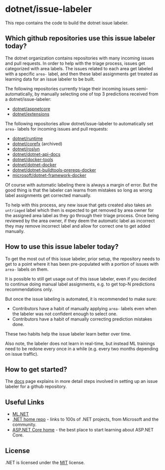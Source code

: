 # dotnet/issue-labeler

This repo contains the code to build the dotnet issue labeler.

## Which github repositories use this issue labeler today?

The dotnet organization contains repositories with many incoming issues and pull requests. In order to help with the triage process, issues get categorized with area labels. The issues related to each area get labeled with a specific `area-` label, and then these label assignments get treated as learning data for an issue labeler to be built. 

The following repositories currently triage their incoming issues semi-automatically, by manually selecting one of top 3 predictions received from a dotnet/issue-labeler:

* [dotnet/aspnetcore](https://github.com/dotnet/aspnetcore)
* [dotnet/extensions](https://github.com/dotnet/extensions)

The following repositories allow dotnet/issue-labeler to automatically set `area-` labels for incoming issues and pull requests:

* [dotnet/runtime](https://github.com/dotnet/runtime)
* [dotnet/corefx](https://github.com/dotnet/corefx) (archived)
* [dotnet/roslyn](https://github.com/dotnet/roslyn)
* [dotnet/dotnet-api-docs](https://github.com/dotnet/dotnet-api-docs)
* [dotnet/docker-tools](https://github.com/dotnet/docker-tools)
* [dotnet/dotnet-docker](https://github.com/dotnet/dotnet-docker)
* [dotnet/dotnet-buildtools-prereqs-docker](https://github.com/dotnet/dotnet-buildtools-prereqs-docker)
* [microsoft/dotnet-framework-docker](https://github.com/microsoft/dotnet-framework-docker)

Of course with automatic labeling there is always a margin of error. But the good thing is that the labeler can learns from mistakes so long as wrong label assignments get corrected manually.

To help with this process, any new issue that gets created also takes an `untriaged` label which then is expected to get removed by area owner for the assigned area label as they go through their triage process. Once being reviewed by the area owner, if they deem the automatic label as incorrect they may remove incorrect label and allow for correct one to get added manually.

## How to use this issue labeler today?

To get the most out of this issue labeler, prior setup, the repository needs to get to a point where it has been pre-populated with a portion of issues with `area-` labels on them. 

It is possible to still get usage out of this issue labeler, even if you decided to continue doing manual label assignments, e.g. to get top-N predictions recommendations only.

But once the issue labeling is automated, it is recommended to make sure:

- Contributors have a habit of manually applying `area-` labels even when the labeler was not confident enough to select one.
- Contributors have a habit of manually correcting prediction mistakes done.

These two habits help the issue labeler learn better over time.

Also note, the labeler does not learn in real-time, but instead ML trainings need to be redone every once in a while (e.g. every two months depending on issue traffic).

## How to get started?

The [docs](Documentation/) page explains in more detail steps involved in setting up an issue labeler for a github repository.

## Useful Links

* [ML.NET](ML.NET) 
* [.NET home repo](https://github.com/Microsoft/dotnet) - links to 100s of .NET projects, from Microsoft and the community.
* [ASP.NET Core home](https://docs.microsoft.com/aspnet/core/?view=aspnetcore-3.1) - the best place to start learning about ASP.NET Core.

## License

.NET is licensed under the [MIT](LICENSE.TXT) license.
